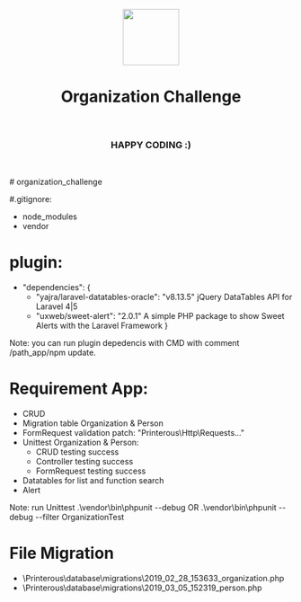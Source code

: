 <p align="center">
    <a href="https://github.com/laravel/laravel" target="_blank">
        <img src="https://camo.githubusercontent.com/5ceadc94fd40688144b193fd8ece2b805d79ca9b/68747470733a2f2f6c61726176656c2e636f6d2f6173736574732f696d672f636f6d706f6e656e74732f6c6f676f2d6c61726176656c2e737667" height="100px">
    </a>
    <h1 align="center">Organization Challenge</h1>
    <br>
</p>

<p align="center">
    <h3 align="center">HAPPY CODING :)</h3>
    <br>
</p>
# organization_challenge

#.gitignore:
 - node_modules
 - vendor
 
# plugin:
 - "dependencies": {
      - "yajra/laravel-datatables-oracle": "v8.13.5"  jQuery DataTables API for Laravel 4|5
      - "uxweb/sweet-alert": "2.0.1"    A simple PHP package to show Sweet Alerts with the Laravel Framework
    }

Note: you can run plugin depedencis with CMD with comment /path_app/npm update.

# Requirement App:
 - CRUD <full Eloquent>
 - Migration table Organization & Person
 - FormRequest validation patch: "Printerous\Http\Requests\..."
 - Unittest Organization & Person:
    * CRUD testing success
    * Controller testing success
    * FormRequest testing success
 - Datatables for list and function search
 - Alert
  
 Note: run Unittest .\vendor\bin\phpunit --debug OR .\vendor\bin\phpunit --debug --filter OrganizationTest <with name Unittest>
 
 # File Migration
 - \Printerous\database\migrations\2019_02_28_153633_organization.php
 - \Printerous\database\migrations\2019_03_05_152319_person.php
